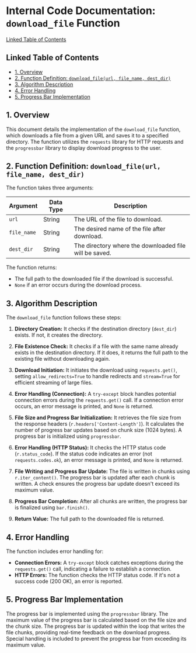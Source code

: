 # Internal Code Documentation: `download_file` Function

[Linked Table of Contents](#linked-table-of-contents)

## Linked Table of Contents

* [1. Overview](#1-overview)
* [2. Function Definition: `download_file(url, file_name, dest_dir)`](#2-function-definition-download_fileurl-file_name-dest_dir)
* [3. Algorithm Description](#3-algorithm-description)
* [4. Error Handling](#4-error-handling)
* [5. Progress Bar Implementation](#5-progress-bar-implementation)


## 1. Overview

This document details the implementation of the `download_file` function, which downloads a file from a given URL and saves it to a specified directory.  The function utilizes the `requests` library for HTTP requests and the `progressbar` library to display download progress to the user.


## 2. Function Definition: `download_file(url, file_name, dest_dir)`

The function takes three arguments:

| Argument      | Data Type | Description                                                         |
|---------------|------------|---------------------------------------------------------------------|
| `url`         | String     | The URL of the file to download.                                   |
| `file_name`   | String     | The desired name of the file after download.                        |
| `dest_dir`    | String     | The directory where the downloaded file will be saved.              |

The function returns:

* The full path to the downloaded file if the download is successful.
* `None` if an error occurs during the download process.


## 3. Algorithm Description

The `download_file` function follows these steps:

1. **Directory Creation:** It checks if the destination directory (`dest_dir`) exists. If not, it creates the directory.

2. **File Existence Check:** It checks if a file with the same name already exists in the destination directory. If it does, it returns the full path to the existing file without downloading again.

3. **Download Initiation:** It initiates the download using `requests.get()`, setting `allow_redirects=True` to handle redirects and `stream=True` for efficient streaming of large files.

4. **Error Handling (Connection):** A `try-except` block handles potential connection errors during the `requests.get()` call. If a connection error occurs, an error message is printed, and `None` is returned.


5. **File Size and Progress Bar Initialization:** It retrieves the file size from the response headers (`r.headers['Content-Length']`). It calculates the number of progress bar updates based on chunk size (1024 bytes). A progress bar is initialized using `progressbar`.

6. **Error Handling (HTTP Status):** It checks the HTTP status code (`r.status_code`). If the status code indicates an error (not `requests.codes.ok`), an error message is printed, and `None` is returned.

7. **File Writing and Progress Bar Update:** The file is written in chunks using `r.iter_content()`.  The progress bar is updated after each chunk is written.  A check ensures the progress bar update doesn't exceed its maximum value.

8. **Progress Bar Completion:** After all chunks are written, the progress bar is finalized using `bar.finish()`.

9. **Return Value:** The full path to the downloaded file is returned.


## 4. Error Handling

The function includes error handling for:

* **Connection Errors:**  A `try-except` block catches exceptions during the `requests.get()` call, indicating a failure to establish a connection.
* **HTTP Errors:** The function checks the HTTP status code.  If it's not a success code (200 OK), an error is reported.

## 5. Progress Bar Implementation

The progress bar is implemented using the `progressbar` library. The maximum value of the progress bar is calculated based on the file size and the chunk size. The progress bar is updated within the loop that writes the file chunks, providing real-time feedback on the download progress.  Special handling is included to prevent the progress bar from exceeding its maximum value.
